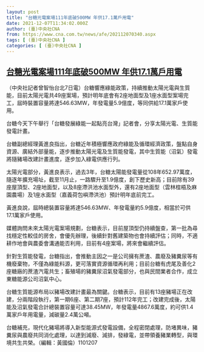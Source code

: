 ```yaml
---
layout: post
title: "台糖光電案場111年底破500MW 年供17.1萬戶用電"
date: 2021-12-07T11:34:02.000Z
author: (臺)中央社CNA
from: https://www.cna.com.tw/news/afe/202112070340.aspx
tags: [ (臺)中央社CNA ]
categories: [ (臺)中央社CNA ]
---
```

<!--1638876842000-->
[台糖光電案場111年底破500MW 年供17.1萬戶用電](https://www.cna.com.tw/news/afe/202112070340.aspx)
------

<div>
<div></div><div><p>（中央社記者曾智怡台北7日電）台糖響應綠能政策，持續推動太陽光電與生質能，目前太陽光電共49座案場，預計明年底會有2座地面型及1座水面型案場完工，屆時裝置容量將達546.63MW，年發電量5.9億度，等同供給17.1萬家戶使用。</p><p>台糖今天下午舉行「台糖發展綠能一起點亮台灣」記者會，分享太陽光電、生質能發電計畫。</p><p>台糖副總經理黃進良指出，台糖近年積極響應政府綠能及循環經濟政策，盤點自身資源、廣結外部量能，逐步推動太陽光電及生質能發電，其中生質能（沼氣）發電將隨豬場改建計畫進度，逐步加入綠電供應行列。</p><p>太陽光電部分，黃進良表示，過去3年，台糖太陽能發電量從108年652.97萬度，隨逐年擴充場址，截至11月止，一路驟升至1.9億度，創下歷史新高；目前除有39座屋頂型、2座地面型，以及8座滯洪池水面型外，還有2座地面型（雲林椬梧及麻園農場）及1座水面型（嘉義荷包嶼滯洪池）預計明年底前完工。</p><p>黃進良說，屆時總裝置容量將達546.63MW、年發電量約5.9億度，相當於可供17.1萬家戶使用。</p><p>媒體詢問未來太陽光電案場規劃，台糖表示，目前屋頂型仍持續盤查，第一批為尋找穩定性較佳的房舍，會優先辦理，後續針對舊建築物也會持續評估；同時，不適耕作地會與農委會溝通能否利用，目前有4座案場，將來會繼續評估。</p><p>針對生質能發電，台糖指出，會推動主因之一是公司擁有蔗渣、農廢及豬糞尿等有機廢棄物，不僅為綠能料源，更可落實資源循環再利用；目前台糖有虎尾及善化2座糖廠的蔗渣汽電共生；畜殖場的豬糞尿沼氣發電部分，也與民間業者合作，成立東糖能源公司沼氣中心。</p><p>台糖生質能源布局以豬場改建計畫最為關鍵。台糖表示，目前有13座豬場正在改建，分兩階段執行，第一期6座、第二期7座，預計112年完工；改建完成後，太陽能及沼氣發電合計總裝置容量可達38.45MW，年發電量4867.6萬度，約可供1.4萬家戶年用電量，減碳量2.4萬公噸。</p><p>台糖補充，現代化豬場將導入新型能源式發電設備，全程密閉處理，防堵異味，豬糞尿與農廢共同消化處理，以達到減廢、減排，發綠電，並帶領養豬業轉型，與環境共生共榮。（編輯：黃國倫）1101207</p></div>
</div>
